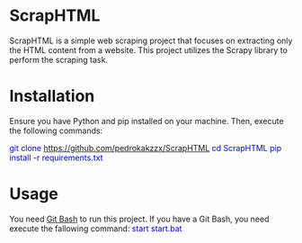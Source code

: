# ScrapHTML
ScrapHTML is a simple web scraping project that focuses on extracting only the HTML content from a website.
This project utilizes the Scrapy library to perform the scraping task.
# Installation
Ensure you have Python and pip installed on your machine. Then, execute the following commands:

<span style="color: blue;">git clone https://github.com/pedrokakzzx/ScrapHTML</span>
<span style="color: blue;">cd ScrapHTML</span>
<span style="color: blue;">pip install -r requirements.txt</span>
# Usage
You need [Git Bash](https://www.git-scm.com/downloads) to run this project.
If you have a Git Bash, you need execute the fallowing command:
<span style="color: blue;">start start.bat</span>
